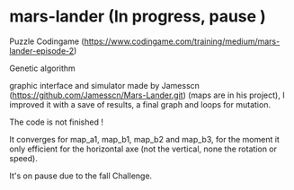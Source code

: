 # mars-lander (In progress, pause )

Puzzle Codingame (https://www.codingame.com/training/medium/mars-lander-episode-2)

Genetic algorithm

graphic interface and simulator made by Jamesscn (https://github.com/Jamesscn/Mars-Lander.git) (maps are in his project), I improved it with a save of results, a final graph and loops for mutation.

The code is not finished !

It converges for map_a1, map_b1, map_b2 and map_b3, for the moment it only efficient for the horizontal axe (not the vertical, none the rotation or speed).

It's on pause due to the fall Challenge.

